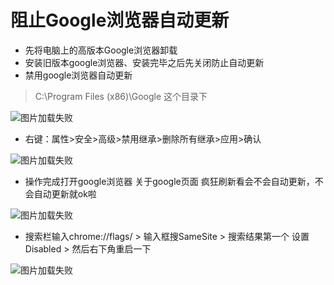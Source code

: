 # 阻止Google浏览器自动更新
+ 先将电脑上的高版本Google浏览器卸载
+ 安装旧版本google浏览器、安装完毕之后先关闭防止自动更新
+ 禁用google浏览器自动更新
> C:\Program Files (x86)\Google     这个目录下

![图片加载失败](../../img/google-config-1.png)

+ 右键：属性>安全>高级>禁用继承>删除所有继承>应用>确认

![图片加载失败](../../img/google-config-2.png)

+ 操作完成打开google浏览器 关于google页面 疯狂刷新看会不会自动更新，不会自动更新就ok啦

![图片加载失败](../../img/google-config-3.png)

+ 搜索栏输入chrome://flags/ > 输入框搜SameSite > 搜索结果第一个 设置Disabled > 然后右下角重启一下

![图片加载失败](../../img/google-config-4.png)